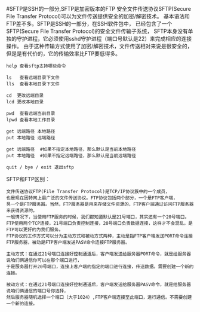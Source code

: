 #SFTP是SSH的一部分,SFTP是加密版本的FTP
安全文件传送协议SFTP(Secure File Transfer Protocol)可以为文件传送提供安全的加密/解密技术。
基本语法和FTP差不多。SFTP是SSH的一部分，在SSH软件包中，
已经包含了一个SFTP(Secure File Transfer Protocol)的安全文件传输子系统，
SFTP本身没有单独的守护进程，它必须使用sshd守护进程（端口号默认是22）来完成相应的连接操作。
由于这种传输方式使用了加密/解密技术，文件传送相对来说是很安全的，但是是有代价的，它的传输效率比FTP要低得多。

```shell script
help 查看sftp支持哪些命令
```

```shell script
ls   查看远端目录下文件
lls  查看本地目录下文件
```

```shell script
cd  更改远端目录
lcd 更改本地目录
```

````shell script
pwd  查看远端当前目录
lpwd 查看本地工作目录
````

```shell script
get 远端路径 本地路径
put 本地路径 远端路径

get 远端路径  #如果不指定本地路径，那么默认是当前本地路径
put 本地路径  #如果不指定远端路径，那么默认是当前远端路径
```

```shell script
quit / bye / exit 退出sftp
```


SFTP和FTP区别：
```text
文件传送协议FTP(File Transfer Protocol)是TCP/IP协议簇中的一个成员，
也是现在因特网上最广泛的文件传送协议。FTP协议包括两个部分，一个是FTP客户端，
另一个是FTP服务器。当然，FTP服务器是用来存储文件资源的，FTP客户端通过访问FTP服务器来获得资源的。
一般情况下，当使用FTP服务的时候，我们都知道默认是21号端口，其实还有一个20号端口。
FTP使用两个TCP连接，21号端口负责控制连接，20号端口负责数据连接，这样才不会混乱，是FTP可以更好的为我们服务。
FTP协议的工作方式可以分为主动方式和被动方式两种，主动是指FTP客户端发送PORT命令连接FTP服务器，被动是FTP客户端发送PASV命令连接FTP服务器。

主动方式：在通过21号端口连接好控制通道后，客户端发送给服务器PORT命令，就是给服务器说咱们俩通信你可以在那个端口进行，
于是服务器打开20号端口，连接上客户端的指定的端口进行连接，传送数据。需要创建一个新的连接。

被动方式：在通过21号端口连接好控制通道后，客户端发送给服务器PASV命令，就是给服务器说咱们俩通信的端口号你选择，
然后服务器随机选择一个端口（大于1024）,FTP客户端连接至此端口，进行通信。不需要创建一个新的连接。
```

